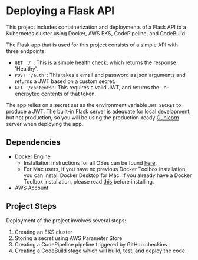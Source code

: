 # Deploying a Flask API

This project includes containerization and deployments of a Flask API to a Kubernetes cluster using Docker, AWS EKS, CodePipeline, and CodeBuild.

The Flask app that is used for this project consists of a simple API with three endpoints:

- `GET '/'`: This is a simple health check, which returns the response 'Healthy'. 
- `POST '/auth'`: This takes a email and password as json arguments and returns a JWT based on a custom secret.
- `GET '/contents'`: This requires a valid JWT, and returns the un-encrpyted contents of that token. 

The app relies on a secret set as the environment variable `JWT_SECRET` to produce a JWT. The built-in Flask server is adequate for local development, but not production, so you will be using the production-ready [Gunicorn](https://gunicorn.org/) server when deploying the app.

## Dependencies

- Docker Engine
    - Installation instructions for all OSes can be found [here](https://docs.docker.com/install/).
    - For Mac users, if you have no previous Docker Toolbox installation, you can install Docker Desktop for Mac. If you already have a Docker Toolbox installation, please read [this](https://docs.docker.com/docker-for-mac/docker-toolbox/) before installing.
 - AWS Account
     
## Project Steps

Deployment of the project involves several steps:

1. Creating an EKS cluster
2. Storing a secret using AWS Parameter Store
3. Creating a CodePipeline pipeline triggered by GitHub checkins
4. Creating a CodeBuild stage which will build, test, and deploy the code
